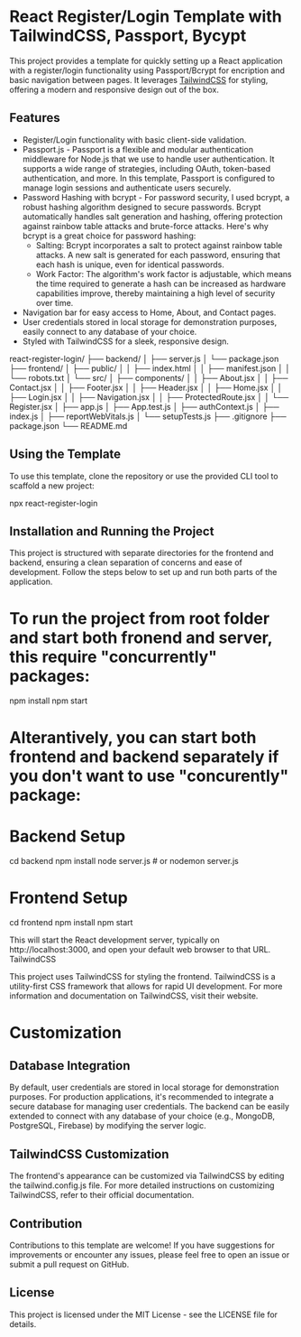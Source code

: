 # React Register/Login Template with TailwindCSS, Passport, Bycypt

This project provides a template for quickly setting up a React application with a register/login functionality using Passport/Bcrypt for encription and basic navigation between pages. It leverages [TailwindCSS](https://tailwindcss.com/) for styling, offering a modern and responsive design out of the box.

## Features

- Register/Login functionality with basic client-side validation.
- Passport.js - Passport is a flexible and modular authentication middleware for Node.js that we use to handle user authentication. It supports a wide range of strategies, including OAuth, token-based authentication, and more. In this template, Passport is configured to manage login sessions and authenticate users securely.
- Password Hashing with bcrypt - For password security, I used bcrypt, a robust hashing algorithm designed to secure passwords. Bcrypt automatically handles salt generation and hashing, offering protection against rainbow table attacks and brute-force attacks. Here's why bcrypt is a great choice for password hashing:
    * Salting: Bcrypt incorporates a salt to protect against rainbow table attacks. A new salt is generated for each password, ensuring that each hash is unique, even for identical passwords.
    * Work Factor: The algorithm's work factor is adjustable, which means the time required to generate a hash can be increased as hardware capabilities improve, thereby maintaining a high level of security over time.
- Navigation bar for easy access to Home, About, and Contact pages.
- User credentials stored in local storage for demonstration purposes, easily connect to any database of your choice.
- Styled with TailwindCSS for a sleek, responsive design.

react-register-login/
├── backend/
│   ├── server.js
│   └── package.json
├── frontend/
│   ├── public/
│   │   ├── index.html
│   │   ├── manifest.json
│   │   └── robots.txt
│   └── src/
│       ├── components/
│       │   ├── About.jsx
│       │   ├── Contact.jsx
│       │   ├── Footer.jsx
│       │   ├── Header.jsx
│       │   ├── Home.jsx
│       │   ├── Login.jsx
│       │   ├── Navigation.jsx
│       │   ├── ProtectedRoute.jsx
│       │   └── Register.jsx
│       ├── app.js
│       ├── App.test.js
│       ├── authContext.js
│       ├── index.js
│       ├── reportWebVitals.js
│       └── setupTests.js
├── .gitignore
├── package.json
└── README.md


## Using the Template

To use this template, clone the repository or use the provided CLI tool to scaffold a new project:

npx react-register-login

## Installation and Running the Project

This project is structured with separate directories for the frontend and backend, ensuring a clean separation of concerns and ease of development. Follow the steps below to set up and run both parts of the application.

# To run the project from root folder and start both fronend and server, this require "concurrently" packages:
npm install
npm start

# Alterantively, you can start both frontend and backend separately if you don't want to use "concurently" package:

# Backend Setup
cd backend
npm install
node server.js # or nodemon server.js

# Frontend Setup
cd frontend
npm install
npm start

This will start the React development server, typically on http://localhost:3000, and open your default web browser to that URL.
TailwindCSS

This project uses TailwindCSS for styling the frontend. TailwindCSS is a utility-first CSS framework that allows for rapid UI development. For more information and documentation on TailwindCSS, visit their website.

# Customization

## Database Integration
By default, user credentials are stored in local storage for demonstration purposes. For production applications, it's recommended to integrate a secure database for managing user credentials. The backend can be easily extended to connect with any database of your choice (e.g., MongoDB, PostgreSQL, Firebase) by modifying the server logic.

## TailwindCSS Customization
The frontend's appearance can be customized via TailwindCSS by editing the tailwind.config.js file. For more detailed instructions on customizing TailwindCSS, refer to their official documentation.

## Contribution
Contributions to this template are welcome! If you have suggestions for improvements or encounter any issues, please feel free to open an issue or submit a pull request on GitHub.

## License
This project is licensed under the MIT License - see the LICENSE file for details.
